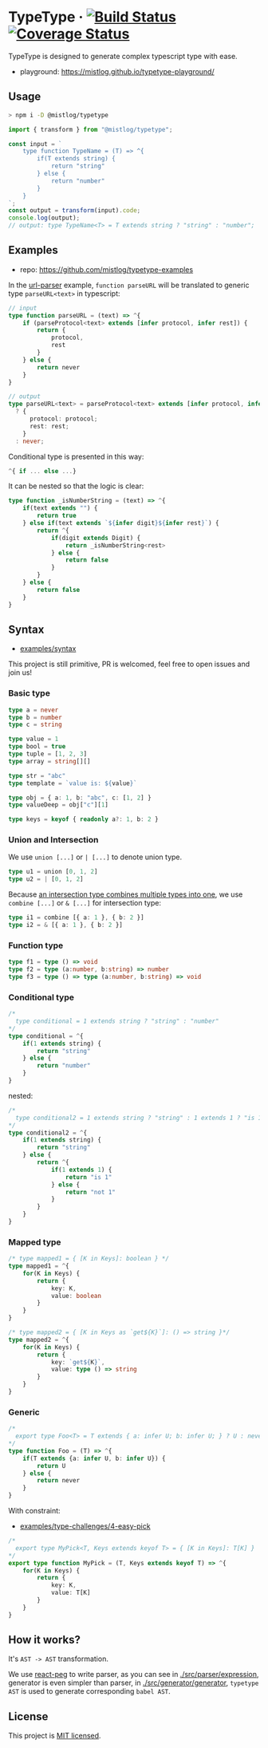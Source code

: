 # TypeType &middot; [![Build Status](https://github.com/mistlog/typedraft/workflows/build/badge.svg)](https://github.com/mistlog/typedraft/workflows/build/badge.svg) [![Coverage Status](https://coveralls.io/repos/github/mistlog/typetype/badge.svg)](https://coveralls.io/github/mistlog/typetype)

TypeType is designed to generate complex typescript type with ease.

* playground: https://mistlog.github.io/typetype-playground/

## Usage

```bash
> npm i -D @mistlog/typetype
```

```ts
import { transform } from "@mistlog/typetype";

const input = `
    type function TypeName = (T) => ^{
        if(T extends string) {
            return "string"
        } else {
            return "number"
        }
    }
`;
const output = transform(input).code;
console.log(output);
// output: type TypeName<T> = T extends string ? "string" : "number";
```

## Examples

- repo: https://github.com/mistlog/typetype-examples

In the [url-parser](https://github.com/mistlog/typetype-examples/blob/main/examples/url-parser/url-parser.type) example, `function parseURL` will be translated to generic type `parseURL<text>` in typescript:

```ts
// input
type function parseURL = (text) => ^{
    if (parseProtocol<text> extends [infer protocol, infer rest]) {
        return {
            protocol,
            rest
        }
    } else {
        return never
    }
}
```

```ts
// output
type parseURL<text> = parseProtocol<text> extends [infer protocol, infer rest]
  ? {
      protocol: protocol;
      rest: rest;
    }
  : never;
```

Conditional type is presented in this way:

```ts
^{ if ... else ...}
```

It can be nested so that the logic is clear:

```ts
type function _isNumberString = (text) => ^{
    if(text extends "") {
        return true
    } else if(text extends `${infer digit}${infer rest}`) {
        return ^{
            if(digit extends Digit) {
                return _isNumberString<rest>
            } else {
                return false
            }
        }
    } else {
        return false
    }
}
```

## Syntax

* [examples/syntax](https://github.com/mistlog/typetype-examples/blob/main/examples/syntax/syntax.type)

This project is still primitive, PR is welcomed, feel free to open issues and join us!

### Basic type

```ts
type a = never
type b = number
type c = string
```

```ts
type value = 1
type bool = true
type tuple = [1, 2, 3]
type array = string[][]

type str = "abc"
type template = `value is: ${value}`

type obj = { a: 1, b: "abc", c: [1, 2] }
type valueDeep = obj["c"][1]

type keys = keyof { readonly a?: 1, b: 2 }
```

### Union and Intersection

We use `union [...]` or `| [...]` to denote union type.

```ts
type u1 = union [0, 1, 2]
type u2 = | [0, 1, 2]
``` 

Because [an intersection type combines multiple types into one](https://www.typescriptlang.org/docs/handbook/unions-and-intersections.html?ref=hackernoon.com#intersection-types), we use `combine [...]` or `& [...]` for intersection type:

```ts
type i1 = combine [{ a: 1 }, { b: 2 }]
type i2 = & [{ a: 1 }, { b: 2 }]
```

### Function type

```ts
type f1 = type () => void
type f2 = type (a:number, b:string) => number
type f3 = type () => type (a:number, b:string) => void
```

### Conditional type

```ts
/*
  type conditional = 1 extends string ? "string" : "number"
*/
type conditional = ^{
    if(1 extends string) {
        return "string"
    } else {
        return "number"
    }
}
```

nested: 

```ts
/*
  type conditional2 = 1 extends string ? "string" : 1 extends 1 ? "is 1" : "not 1";
*/
type conditional2 = ^{
    if(1 extends string) {
        return "string"
    } else {
        return ^{
            if(1 extends 1) {
                return "is 1"
            } else {
                return "not 1"
            }
        }
    }
}
```

### Mapped type

```ts
/* type mapped1 = { [K in Keys]: boolean } */
type mapped1 = ^{
    for(K in Keys) {
        return {
            key: K,
            value: boolean
        }
    }
}
```

```ts
/* type mapped2 = { [K in Keys as `get${K}`]: () => string }*/
type mapped2 = ^{
    for(K in Keys) {
        return {
            key: `get${K}`,
            value: type () => string
        }
    }
}
```

### Generic

```ts
/* 
  export type Foo<T> = T extends { a: infer U; b: infer U; } ? U : never
*/
type function Foo = (T) => ^{
    if(T extends {a: infer U, b: infer U}) {
        return U
    } else {
        return never
    }
}
```

With constraint:

* [examples/type-challenges/4-easy-pick](https://github.com/mistlog/typetype-examples/blob/main/examples/type-challenges/4-easy-pick.type)

```ts
/* 
  export type MyPick<T, Keys extends keyof T> = { [K in Keys]: T[K] } 
*/
export type function MyPick = (T, Keys extends keyof T) => ^{
    for(K in Keys) {
        return {
            key: K,
            value: T[K]
        }
    }
}
```

## How it works?

It's `AST -> AST` transformation.

We use [react-peg](https://github.com/mistlog/react-peg) to write parser, as you can see in [./src/parser/expression](./src/parser/expression/expression.tsx), generator is even simpler than parser, in [./src/generator/generator](./src/generator/generator.ts), `typetype AST` is used to generate corresponding `babel AST`.

## License

This project is [MIT licensed](https://github.com/mistlog/typetype/blob/master/LICENSE).

